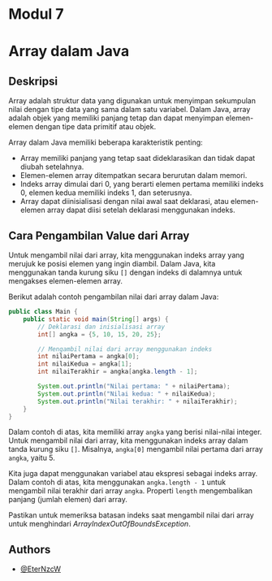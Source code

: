 
# Modul 7

# Array dalam Java

## Deskripsi

Array adalah struktur data yang digunakan untuk menyimpan sekumpulan nilai dengan tipe data yang sama dalam satu variabel. Dalam Java, array adalah objek yang memiliki panjang tetap dan dapat menyimpan elemen-elemen dengan tipe data primitif atau objek.

Array dalam Java memiliki beberapa karakteristik penting:

- Array memiliki panjang yang tetap saat dideklarasikan dan tidak dapat diubah setelahnya.
- Elemen-elemen array ditempatkan secara berurutan dalam memori.
- Indeks array dimulai dari 0, yang berarti elemen pertama memiliki indeks 0, elemen kedua memiliki indeks 1, dan seterusnya.
- Array dapat diinisialisasi dengan nilai awal saat deklarasi, atau elemen-elemen array dapat diisi setelah deklarasi menggunakan indeks.

## Cara Pengambilan Value dari Array

Untuk mengambil nilai dari array, kita menggunakan indeks array yang merujuk ke posisi elemen yang ingin diambil. Dalam Java, kita menggunakan tanda kurung siku `[]` dengan indeks di dalamnya untuk mengakses elemen-elemen array.

Berikut adalah contoh pengambilan nilai dari array dalam Java:

```java
public class Main {
    public static void main(String[] args) {
        // Deklarasi dan inisialisasi array
        int[] angka = {5, 10, 15, 20, 25};

        // Mengambil nilai dari array menggunakan indeks
        int nilaiPertama = angka[0];
        int nilaiKedua = angka[1];
        int nilaiTerakhir = angka[angka.length - 1];

        System.out.println("Nilai pertama: " + nilaiPertama);
        System.out.println("Nilai kedua: " + nilaiKedua);
        System.out.println("Nilai terakhir: " + nilaiTerakhir);
    }
}
```

Dalam contoh di atas, kita memiliki array `angka` yang berisi nilai-nilai integer. Untuk mengambil nilai dari array, kita menggunakan indeks array dalam tanda kurung siku `[]`. Misalnya, `angka[0]` mengambil nilai pertama dari array `angka`, yaitu 5.

Kita juga dapat menggunakan variabel atau ekspresi sebagai indeks array. Dalam contoh di atas, kita menggunakan `angka.length - 1` untuk mengambil nilai terakhir dari array `angka`. Properti `length` mengembalikan panjang (jumlah elemen) dari array.

Pastikan untuk memeriksa batasan indeks saat mengambil nilai dari array untuk menghindari _ArrayIndexOutOfBoundsException_.



## Authors

- [@EterNzcW](https://github.com/EterNzcW)

